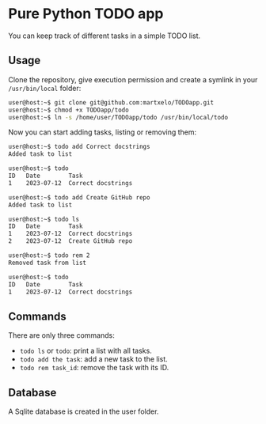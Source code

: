 # Pure Python TODO app

You can keep track of different tasks in a simple TODO list.

## Usage

Clone the repository, give execution permission and create a symlink in your `/usr/bin/local` folder:

```bash
user@host:~$ git clone git@github.com:martxelo/TODOapp.git
user@host:~$ chmod +x TODOapp/todo
user@host:~$ ln -s /home/user/TODOapp/todo /usr/bin/local/todo
```

Now you can start adding tasks, listing or removing them:

```bash
user@host:~$ todo add Correct docstrings
Added task to list

user@host:~$ todo
ID   Date        Task
1    2023-07-12  Correct docstrings

user@host:~$ todo add Create GitHub repo
Added task to list

user@host:~$ todo ls
ID   Date        Task
1    2023-07-12  Correct docstrings
2    2023-07-12  Create GitHub repo

user@host:~$ todo rem 2
Removed task from list

user@host:~$ todo
ID   Date        Task
1    2023-07-12  Correct docstrings
```

## Commands

There are only three commands:

- `todo ls` or `todo`: print a list with all tasks.
- `todo add the task`: add a new task to the list.
- `todo rem task_id`: remove the task with its ID.

## Database

A Sqlite database is created in the user folder.
